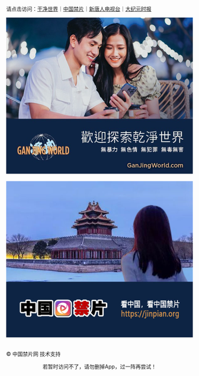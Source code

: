 <br>
<div id="home"></div>
<br>

请点击访问：<span><a href="https://g.c1992.store">干净世界</a>｜<span><a href="https://g.c1992.store" target="_self">中国禁片</a></span>｜<span><a href="https://mn.c1992.store/ntdtv/58438/">新唐人电视台</a></span>｜<span><a href="https://et.c1992.store/dajiyuan/59114/">大纪元时报</a></span>

<div style="width:100%;background-color:#eee;"><a href="https://g.c1992.store" target="_self"><img src="https://github.com/JohnChen201502/jinpian/blob/master/git-ganjing.jpg?raw=true"/></a></div>
</br>

<div style="width:100%;background-color:#eee;"><a href="https://jp.c1992.store/" target="_self"><img src="https://github.com/JohnChen201502/jinpian/blob/master/git-jinpian.jpg?raw=true"/></a></div>

</br>

© 中国禁片网 技术支持

<p align="center">若暂时访问不了，请勿删掉App，过一阵再尝试！</p>
